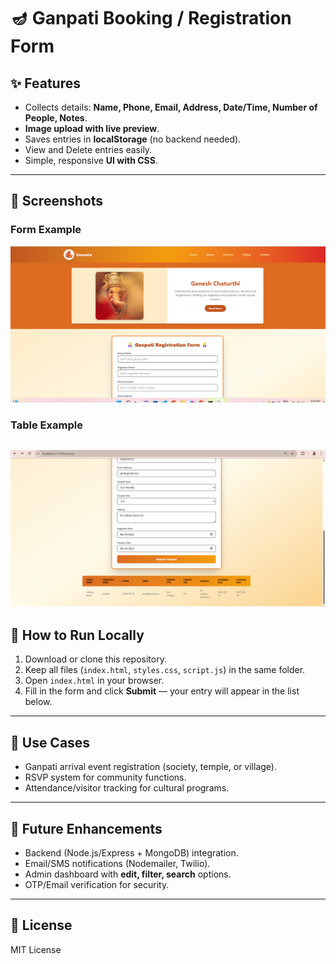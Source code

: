 # 🪔 Ganpati Booking / Registration Form  

## ✨ Features  
- Collects details: **Name, Phone, Email, Address, Date/Time, Number of People, Notes**.  
- **Image upload with live preview**.  
- Saves entries in **localStorage** (no backend needed).  
- View and Delete entries easily.  
- Simple, responsive **UI with CSS**.  

---

## 📸 Screenshots  

### Form Example  
![Form Screenshot](../Ganpati-App/public/img.png)  

### Table Example  
![Table Screenshot](./public/table.png)  
---

## 🚀 How to Run Locally  
1. Download or clone this repository.  
2. Keep all files (`index.html`, `styles.css`, `script.js`) in the same folder.  
3. Open `index.html` in your browser.  
4. Fill in the form and click **Submit** — your entry will appear in the list below.  

---

## 📌 Use Cases  
- Ganpati arrival event registration (society, temple, or village).  
- RSVP system for community functions.  
- Attendance/visitor tracking for cultural programs.  

---

## 🔮 Future Enhancements  
- Backend (Node.js/Express + MongoDB) integration.  
- Email/SMS notifications (Nodemailer, Twilio).  
- Admin dashboard with **edit, filter, search** options.  
- OTP/Email verification for security.  

---

## 📜 License  

MIT License  


